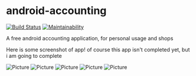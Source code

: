 # android-accounting
[![Build Status](https://travis-ci.org/mphj/android-accounting.svg?branch=master)](https://travis-ci.org/mphj/android-accounting)
[![Maintainability](https://api.codeclimate.com/v1/badges/37de5767dbe80d74de32/maintainability)](https://codeclimate.com/github/mphj/android-accounting/maintainability)


A free android accounting application, for personal usage and shops


Here is some screenshot of app! of course this app isn't completed yet, but i am going to complete

![Picture](screenshot/pic1.png?raw=true)
![Picture](screenshot/pic2.png?raw=true)
![Picture](screenshot/pic3.png?raw=true)
![Picture](screenshot/pic4.png?raw=true)
![Picture](screenshot/pic5.png?raw=true)